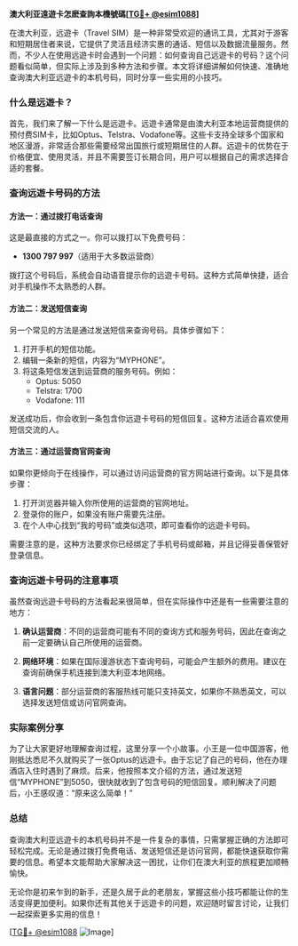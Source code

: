 **澳大利亚遠遊卡怎麽查詢本機號碼[[TG💪+ @esim1088](https://t.me/s/esim1088)]**

在澳大利亚，远遊卡（Travel SIM）是一种非常受欢迎的通讯工具，尤其对于游客和短期居住者来说，它提供了灵活且经济实惠的通话、短信以及数据流量服务。然而，不少人在使用远遊卡时会遇到一个问题：如何查询自己远遊卡的号码？这个问题看似简单，但实际上涉及到多种方法和步骤。本文将详细讲解如何快速、准确地查询澳大利亚远遊卡的本机号码，同时分享一些实用的小技巧。

### 什么是远遊卡？

首先，我们来了解一下什么是远遊卡。远遊卡通常是由澳大利亚本地运营商提供的预付费SIM卡，比如Optus、Telstra、Vodafone等。这些卡支持全球多个国家和地区漫游，非常适合那些需要经常出国旅行或短期居住的人群。远遊卡的优势在于价格便宜、使用灵活，并且不需要签订长期合同，用户可以根据自己的需求选择合适的套餐。

### 查询远遊卡号码的方法

#### 方法一：通过拨打电话查询

这是最直接的方式之一。你可以拨打以下免费号码：

- **1300 797 997**（适用于大多数运营商）

拨打这个号码后，系统会自动语音提示你的远遊卡号码。这种方式简单快捷，适合对手机操作不太熟悉的人群。

#### 方法二：发送短信查询

另一个常见的方法是通过发送短信来查询号码。具体步骤如下：

1. 打开手机的短信功能。
2. 编辑一条新的短信，内容为“MYPHONE”。
3. 将这条短信发送到运营商的服务号码。例如：
   - Optus: 5050
   - Telstra: 1700
   - Vodafone: 111

发送成功后，你会收到一条包含你远遊卡号码的短信回复。这种方法适合喜欢使用短信交流的人。

#### 方法三：通过运营商官网查询

如果你更倾向于在线操作，可以通过访问运营商的官方网站进行查询。以下是具体步骤：

1. 打开浏览器并输入你所使用的运营商的官网地址。
2. 登录你的账户，如果没有账户需要先注册。
3. 在个人中心找到“我的号码”或类似选项，即可查看你的远遊卡号码。

需要注意的是，这种方法要求你已经绑定了手机号码或邮箱，并且记得妥善保管好登录信息。

### 查询远遊卡号码的注意事项

虽然查询远遊卡号码的方法看起来很简单，但在实际操作中还是有一些需要注意的地方：

1. **确认运营商**：不同的运营商可能有不同的查询方式和服务号码，因此在查询之前一定要确认自己所使用的运营商。
   
2. **网络环境**：如果在国际漫游状态下查询号码，可能会产生额外的费用。建议在查询前确保手机连接到澳大利亚本地网络。

3. **语言问题**：部分运营商的客服热线可能只支持英文，如果你不熟悉英文，可以选择发送短信或访问官网查询。

### 实际案例分享

为了让大家更好地理解查询过程，这里分享一个小故事。小王是一位中国游客，他刚抵达悉尼不久就购买了一张Optus的远遊卡。由于忘记了自己的号码，他在办理酒店入住时遇到了麻烦。后来，他按照本文介绍的方法，通过发送短信“MYPHONE”到5050，很快就收到了包含号码的短信回复。顺利解决了问题后，小王感叹道：“原来这么简单！”

### 总结

查询澳大利亚远遊卡的本机号码并不是一件复杂的事情，只需掌握正确的方法即可轻松完成。无论是通过拨打免费电话、发送短信还是访问官网，都能快速获取你需要的信息。希望本文能帮助大家解决这一困扰，让你们在澳大利亚的旅程更加顺畅愉快。

无论你是初来乍到的新手，还是久居于此的老朋友，掌握这些小技巧都能让你的生活变得更加便利。如果你还有其他关于远遊卡的问题，欢迎随时留言讨论，让我们一起探索更多实用的信息！

[[TG💪+ @esim1088](https://t.me/s/esim1088) ![Image](https://i.postimg.cc/4NQfJmqS/Snipaste-2025-05-13-00-14-12.png)]
